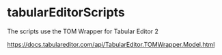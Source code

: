 # tabularEditorScripts

The scripts use the TOM Wrapper for Tabular Editor 2

https://docs.tabulareditor.com/api/TabularEditor.TOMWrapper.Model.html
